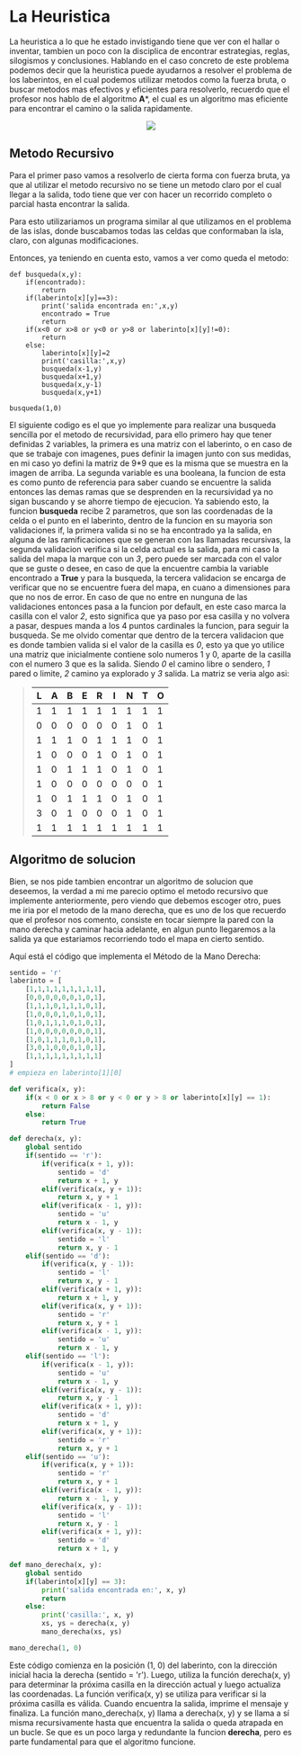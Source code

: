 # La Heuristica

La heuristica a lo que he estado invistigando tiene que ver con el hallar o inventar, tambien un poco con la disciplica de encontrar estrategias, reglas, silogismos y conclusiones. Hablando en el caso concreto de este problema podemos decir que la heuristica puede ayudarnos a resolver el problema de los laberintos, en el cual podemos utilizar metodos como la fuerza bruta, o buscar metodos mas efectivos y eficientes para resolverlo, recuerdo que el profesor nos hablo de el algoritmo **A***, el cual es un algoritmo mas eficiente para encontrar el camino o la salida rapidamente.

<div style="text-align:center;">
    <img src="https://i.pinimg.com/originals/2e/f5/ae/2ef5ae2b8c253b6bf8ddae681add7322.png">
</div>

## Metodo Recursivo

Para el primer paso vamos a resolverlo de cierta forma con fuerza bruta, ya que al utilizar el metodo recursivo no se tiene un metodo claro por el cual llegar a la salida, todo tiene que ver con hacer un recorrido completo o parcial hasta encontrar la salida.

Para esto utilizariamos un programa similar al que utilizamos en el problema de las islas, donde buscabamos todas las celdas que conformaban la isla, claro, con algunas modificaciones.

Entonces, ya teniendo en cuenta esto, vamos a ver como queda el metodo:

```phyton
def busqueda(x,y):
    if(encontrado):
        return
    if(laberinto[x][y]==3):
        print('salida encontrada en:',x,y)
        encontrado = True
        return
    if(x<0 or x>8 or y<0 or y>8 or laberinto[x][y]!=0):
        return
    else:
        laberinto[x][y]=2
        print('casilla:',x,y)
        busqueda(x-1,y)
        busqueda(x+1,y)
        busqueda(x,y-1)
        busqueda(x,y+1)

busqueda(1,0)
```

El siguiente codigo es el que yo implemente para realizar una busqueda sencilla por el metodo de recursividad, para ello primero hay que tener definidas 2 variables, la primera es una matriz con el laberinto, o en caso de que se trabaje con imagenes, pues definir la imagen junto con sus medidas, en mi caso yo defini la matriz de 9*9 que es la misma que se muestra en la imagen de arriba.
La segunda variable es una booleana, la funcion de esta es como punto de referencia para saber cuando se encuentre la salida entonces las demas ramas que se desprenden en la recursividad ya no sigan buscando y se ahorre tiempo de ejecucion.
Ya sabiendo esto, la funcion **busqueda** recibe 2 parametros, que son las coordenadas de la celda o el punto en el laberinto, dentro de la funcion en su mayoria son validaciones if, la primera valida si no se ha encontrado ya la salida, en alguna de las ramificaciones que se generan con las llamadas recursivas, la segunda validacion verifica si la celda actual es la salida, para mi caso la salida del mapa la marque con un *3*, pero puede ser marcada con el valor que se guste o desee, en caso de que la encuentre cambia la variable encontrado a **True** y para la busqueda, la tercera validacion se encarga de verificar que no se encuentre fuera del mapa, en cuano a dimensiones para que no nos de error.
En caso de que no entre en nunguna de las validaciones entonces pasa a la funcion por default, en este caso marca la casilla con el valor *2*, esto significa que ya paso por esa casilla y no volvera a pasar, despues manda a los 4 puntos cardinales la funcion, para seguir la busqueda.
Se me olvido comentar que dentro de la tercera validacion que es donde tambien valida si el valor de la casilla es *0*, esto ya que yo utilice una matriz que inicialmente contiene solo numeros 1 y 0, aparte de la casilla con el numero 3 que es la salida.
Siendo *0* el camino libre o sendero, *1* pared o limite, *2* camino ya explorado y *3* salida. La matriz se veria algo asi:



>|L|A|B|E|R|I|N|T|O|
>|-|-|-|-|-|-|-|-|-|
>|1|1|1|1|1|1|1|1|1|
>|0|0|0|0|0|0|1|0|1|
>|1|1|1|0|1|1|1|0|1|
>|1|0|0|0|1|0|1|0|1|
>|1|0|1|1|1|0|1|0|1|
>|1|0|0|0|0|0|0|0|1|
>|1|0|1|1|1|0|1|0|1|
>|3|0|1|0|0|0|1|0|1|
>|1|1|1|1|1|1|1|1|1|

## Algoritmo de solucion

Bien, se nos pide tambien encontrar un algoritmo de solucion que deseemos, la verdad a mi me parecio optimo el metodo recursivo que implemente anteriormente, pero viendo que debemos escoger otro, pues me iria por el metodo de la mano derecha, que es uno de los que recuerdo que el profesor nos comento, consiste en tocar siempre la pared con la mano derecha y caminar hacia adelante, en algun punto llegaremos a la salida ya que estariamos recorriendo todo el mapa en cierto sentido.

Aquí está el código que implementa el Método de la Mano Derecha:

```python
sentido = 'r'
laberinto = [
    [1,1,1,1,1,1,1,1,1],
    [0,0,0,0,0,0,1,0,1],
    [1,1,1,0,1,1,1,0,1],
    [1,0,0,0,1,0,1,0,1],
    [1,0,1,1,1,0,1,0,1],
    [1,0,0,0,0,0,0,0,1],
    [1,0,1,1,1,0,1,0,1],
    [3,0,1,0,0,0,1,0,1],
    [1,1,1,1,1,1,1,1,1]
]
# empieza en laberinto[1][0]

def verifica(x, y):
    if(x < 0 or x > 8 or y < 0 or y > 8 or laberinto[x][y] == 1):
        return False
    else:
        return True

def derecha(x, y):
    global sentido
    if(sentido == 'r'):
        if(verifica(x + 1, y)):
            sentido = 'd'
            return x + 1, y
        elif(verifica(x, y + 1)):
            return x, y + 1
        elif(verifica(x - 1, y)):
            sentido = 'u'
            return x - 1, y
        elif(verifica(x, y - 1)):
            sentido = 'l'
            return x, y - 1
    elif(sentido == 'd'):
        if(verifica(x, y - 1)):
            sentido = 'l'
            return x, y - 1
        elif(verifica(x + 1, y)):
            return x + 1, y
        elif(verifica(x, y + 1)):
            sentido = 'r'
            return x, y + 1
        elif(verifica(x - 1, y)):
            sentido = 'u'
            return x - 1, y
    elif(sentido == 'l'):
        if(verifica(x - 1, y)):
            sentido = 'u'
            return x - 1, y
        elif(verifica(x, y - 1)):
            return x, y - 1
        elif(verifica(x + 1, y)):
            sentido = 'd'
            return x + 1, y
        elif(verifica(x, y + 1)):
            sentido = 'r'
            return x, y + 1
    elif(sentido == 'u'):
        if(verifica(x, y + 1)):
            sentido = 'r'
            return x, y + 1
        elif(verifica(x - 1, y)):
            return x - 1, y
        elif(verifica(x, y - 1)):
            sentido = 'l'
            return x, y - 1
        elif(verifica(x + 1, y)):
            sentido = 'd'
            return x + 1, y

def mano_derecha(x, y):
    global sentido
    if(laberinto[x][y] == 3):
        print('salida encontrada en:', x, y)
        return
    else:
        print('casilla:', x, y)
        xs, ys = derecha(x, y)
        mano_derecha(xs, ys)

mano_derecha(1, 0)
```
Este código comienza en la posición (1, 0) del laberinto, con la dirección inicial hacia la derecha (sentido = 'r'). Luego, utiliza la función derecha(x, y) para determinar la próxima casilla en la dirección actual y luego actualiza las coordenadas. La función verifica(x, y) se utiliza para verificar si la próxima casilla es válida. Cuando encuentra la salida, imprime el mensaje y finaliza. La función mano_derecha(x, y) llama a derecha(x, y) y se llama a sí misma recursivamente hasta que encuentra la salida o queda atrapada en un bucle.
Se que es un poco larga y redundante la funcion **derecha**, pero es parte fundamental para que el algoritmo funcione.
